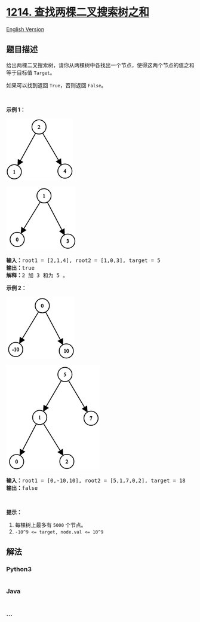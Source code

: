 # [1214. 查找两棵二叉搜索树之和](https://leetcode-cn.com/problems/two-sum-bsts)

[English Version](/solution/1200-1299/1214.Two%20Sum%20BSTs/README_EN.md)

## 题目描述

<!-- 这里写题目描述 -->
<p>给出两棵二叉搜索树，请你从两棵树中各找出一个节点，使得这两个节点的值之和等于目标值 <code>Target</code>。</p>

<p>如果可以找到返回 <code>True</code>，否则返回 <code>False</code>。</p>

<p> </p>

<p><strong>示例 1：</strong></p>

![](./images/1368_1_a2.png)

![](./images/1368_1_b.png)

<pre><strong>输入：</strong>root1 = [2,1,4], root2 = [1,0,3], target = 5
<strong>输出：</strong>true
<strong>解释：</strong>2 加 3 和为 5 。
</pre>

<p><strong>示例 2：</strong></p>

![](./images/1368_2_a.png)

![](./images/1368_2_b.png)

<pre><strong>输入：</strong>root1 = [0,-10,10], root2 = [5,1,7,0,2], target = 18
<strong>输出：</strong>false</pre>

<p> </p>

<p><strong>提示：</strong></p>

<ol>
	<li>每棵树上最多有 <code>5000</code> 个节点。</li>
	<li><code>-10^9 <= target, node.val <= 10^9</code></li>
</ol>

## 解法

<!-- 这里可写通用的实现逻辑 -->

<!-- tabs:start -->

### **Python3**

<!-- 这里可写当前语言的特殊实现逻辑 -->

```python

```

### **Java**

<!-- 这里可写当前语言的特殊实现逻辑 -->

```java

```

### **...**

```

```

<!-- tabs:end -->
